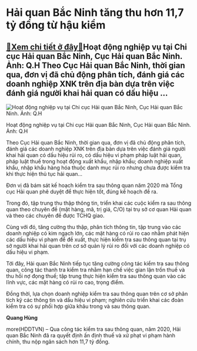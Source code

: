 Hải quan Bắc Ninh tăng thu hơn 11,7 tỷ đồng từ hậu kiểm
=======================================================

[:gift:Xem chi tiết ở đây:gift:](https://hddtvn.com/hai-quan-bac-ninh-tang-thu-hon-117-ty-dong-tu-hau-kiem-2/)Hoạt động nghiệp vụ tại Chi cục Hải quan Bắc Ninh, Cục Hải quan Bắc Ninh. Ảnh: Q.H Theo Cục Hải quan Bắc Ninh, thời gian qua, đơn vị đã chủ động phân tích, đánh giá các doanh nghiệp XNK trên địa bàn dựa trên việc đánh giá người khai hải quan có dấu hiệu …
---------------------------------------------------------------------------------------------------------------------------------------------------------------------------------------------------------------------------------------------------------------





![Hoạt động nghiệp vụ tại Chi cục Hải quan Bắc Ninh, Cục Hải quan Bắc Ninh. Ảnh: Q.H](https://hddtvn.com/wp-content/uploads/2021/01/1702_3317_2441_0640_ea0ba4ac0c84f6daaf95.jpg "Hoạt động nghiệp vụ tại Chi cục Hải quan Bắc Ninh, Cục Hải quan Bắc Ninh. Ảnh: Q.H")


Hoạt động nghiệp vụ tại Chi cục Hải quan Bắc Ninh, Cục Hải quan Bắc Ninh. Ảnh: Q.H



Theo Cục Hải quan Bắc Ninh, thời gian qua, đơn vị đã chủ động phân tích, đánh giá các doanh nghiệp XNK trên địa bàn dựa trên việc đánh giá người khai hải quan có dấu hiệu rủi ro, có dấu hiệu vi phạm pháp luật hải quan, pháp luật thuế trong hoạt động xuất khẩu, nhập khẩu; doanh nghiệp xuất khẩu, nhập khẩu hàng hóa thuộc danh mục rủi ro nhưng chưa được kiểm tra khi thực hiện thủ tục hải quan…


Đơn vị đã bám sát kế hoạch kiểm tra sau thông quan năm 2020 mà Tổng cục Hải quan phê duyệt để thực hiện tốt, đúng kế hoạch đề ra.


Trong đó, tập trung thu thập thông tin, triển khai các cuộc kiểm ra sau thông quan theo chuyên đề (mặt hàng, mã, trị giá, C/O) tại trụ sở cơ quan Hải quan và theo các chuyên đề được TCHQ giao.


Cùng với đó, tăng cường thu thập, phân tích thông tin, tập trung vào các doanh nghiệp có kim ngạch lớn, các mặt hàng có rủi ro cao nhằm phát hiện các dấu hiệu vi phạm để đề xuất, thực hiện kiểm tra sau thông quan tại trụ sở người khai hải quan trên cơ sở quản lý rủi ro đối với các doanh nghiệp có dấu hiệu vi phạm.


Tới đây, Hải quan Bắc Ninh tiếp tục tăng cường công tác kiểm tra sau thông quan, công tác thanh tra kiểm tra nhằm hạn chế việc gian lận trốn thuế và thu hồi nợ đọng thuế; tập trung thực hiện kiểm tra sau thông quan vào các lĩnh vực, các mặt hàng có rủi ro cao, trọng điểm.


Đồng thời, lựa chọn doanh nghiệp kiểm tra sau thông quan trên cơ sở phân tích kỹ các thông tin và dấu hiệu vi phạm; nghiên cứu triển khai các đoàn kiểm tra có sự phối hợp giữa khâu trong và sau thông quan.




**Quang Hùng**



more(HDDTVN) – Qua công tác kiểm tra sau thông quan, năm 2020, Hải quan Bắc Ninh đã ra quyết định ấn định thuế và xử phạt vi phạm hành chính, thu nộp ngân sách hơn 11,7 tỷ đồng.

